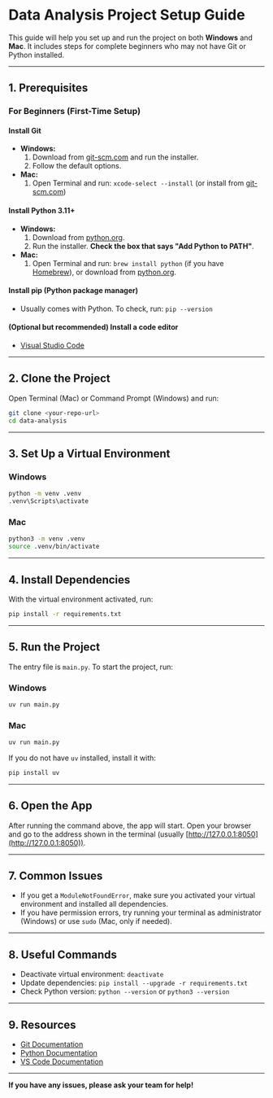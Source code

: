 # Data Analysis Project Setup Guide

This guide will help you set up and run the project on both **Windows** and **Mac**. It includes steps for complete beginners who may not have Git or Python installed.

---

## 1. Prerequisites

### For Beginners (First-Time Setup)

#### Install Git
- **Windows:**
  1. Download from [git-scm.com](https://git-scm.com/download/win) and run the installer.
  2. Follow the default options.
- **Mac:**
  1. Open Terminal and run: `xcode-select --install` (or install from [git-scm.com](https://git-scm.com/download/mac))

#### Install Python 3.11+
- **Windows:**
  1. Download from [python.org](https://www.python.org/downloads/windows/).
  2. Run the installer. **Check the box that says "Add Python to PATH"**.
- **Mac:**
  1. Open Terminal and run: `brew install python` (if you have [Homebrew](https://brew.sh/)), or download from [python.org](https://www.python.org/downloads/mac-osx/).

#### Install pip (Python package manager)
- Usually comes with Python. To check, run: `pip --version`

#### (Optional but recommended) Install a code editor
- [Visual Studio Code](https://code.visualstudio.com/)

---

## 2. Clone the Project

Open Terminal (Mac) or Command Prompt (Windows) and run:

```sh
git clone <your-repo-url>
cd data-analysis
```

---

## 3. Set Up a Virtual Environment

### Windows
```sh
python -m venv .venv
.venv\Scripts\activate
```

### Mac
```sh
python3 -m venv .venv
source .venv/bin/activate
```

---

## 4. Install Dependencies

With the virtual environment activated, run:

```sh
pip install -r requirements.txt
```

---

## 5. Run the Project

The entry file is `main.py`. To start the project, run:

### Windows
```sh
uv run main.py
```

### Mac
```sh
uv run main.py
```

If you do not have `uv` installed, install it with:
```sh
pip install uv
```

---

## 6. Open the App

After running the command above, the app will start. Open your browser and go to the address shown in the terminal (usually [http://127.0.0.1:8050](http://127.0.0.1:8050)).

---

## 7. Common Issues
- If you get a `ModuleNotFoundError`, make sure you activated your virtual environment and installed all dependencies.
- If you have permission errors, try running your terminal as administrator (Windows) or use `sudo` (Mac, only if needed).

---

## 8. Useful Commands
- Deactivate virtual environment: `deactivate`
- Update dependencies: `pip install --upgrade -r requirements.txt`
- Check Python version: `python --version` or `python3 --version`

---

## 9. Resources
- [Git Documentation](https://git-scm.com/doc)
- [Python Documentation](https://docs.python.org/3/)
- [VS Code Documentation](https://code.visualstudio.com/docs)

---

**If you have any issues, please ask your team for help!**

